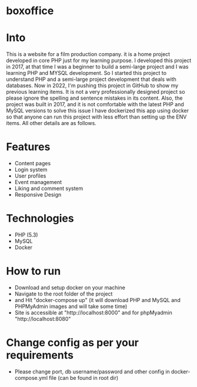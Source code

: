 # boxoffice

# Into
This is a website for a film production company. it is a home project developed in core PHP just for my learning purpose.
I developed this project in 2017, at that time I was a beginner to build a semi-large project and I was learning PHP and MYSQL development.
So I started this project to understand PHP and a semi-large project development that deals with databases.
Now in 2022, I'm pushing this project in GitHub to show my previous learning items. It is not a very professionally designed project so please ignore the spelling and sentence mistakes in its content. Also, the project was built in 2017, and it is not comfortable with the latest PHP and MySQL versions to solve this issue I have dockerized this app using docker so that anyone can run this project with less effort than setting up the ENV items. All other details are as follows.  

# Features
- Content pages
- Login system
- User profiles
- Event management
- Liking and comment system
- Responsive Design 

# Technologies 
 - PHP (5.3)
 - MySQL
 - Docker 

# How to run 
- Download and setup docker on your machine
- Navigate to the root folder of the project 
- and Hit "docker-compose up" (it will download PHP and MySQL and PHPMyAdmin images and will take some time)
- Site is accessible at "http://localhost:8000" and for phpMyadmin "http://localhost:8080"

# Change config as per your requirements
- Please change port, db username/password and other config in docker-compose.yml file (can be found in root dir)
